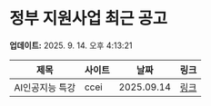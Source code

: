 # 정부 지원사업 최근 공고

**업데이트:** 2025. 9. 14. 오후 4:13:21

| 제목 | 사이트 | 날짜 | 링크 |
|------|--------|------|------|
| AI인공지능 특강 | ccei | 2025.09.14 | [링크](https://ccei.creativekorea.or.kr/gyeongnam/allim/allim_view.do?no=15258&div_code=1) |
